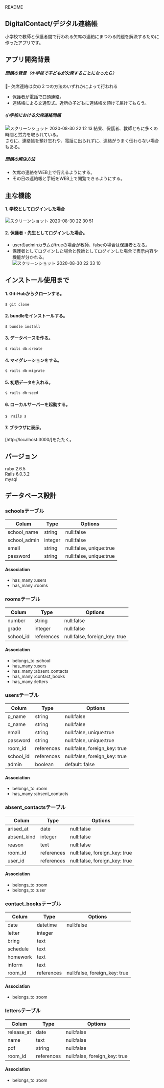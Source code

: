 README

## DigitalContact/デジタル連絡帳
小学校で教師と保護者間で行われる欠席の連絡にまつわる問題を解決するために作ったアプリです。

## アプリ開発背景
##### 問題の背景（小学校で子どもが欠席することになったら）
- 欠席連絡は次の２つの方法のいずれかによって行われる
  - 保護者が電話で口頭連絡。
  - 連絡帳による文通形式。近所の子どもに連絡帳を預けて届けてもらう。

##### 小学校における欠席連絡問題
![スクリーンショット 2020-08-30 22 12 13](https://user-images.githubusercontent.com/67669319/91659939-e3f7ee00-eb0d-11ea-9eda-bf51ec3c66ab.png)
結果、保護者、教師ともに多くの時間と労力を取られている。  
さらに、連絡帳を預け忘れや、電話に出られずに、連絡がうまく伝わらない場合もある。

##### 問題の解決方法
- 欠席の連絡をWEB上で行えるようにする。
- その日の連絡帳と手紙をWEB上で閲覧できるようにする。

## 主な機能
#### 1. 学校としてログインした場合
![スクリーンショット 2020-08-30 22 30 51](https://user-images.githubusercontent.com/67669319/91660415-b1032980-eb10-11ea-9690-e0ebd205907d.png)
#### 2. 保護者・先生としてログインした場合。
- userのadminカラムがtrueの場合が教師、falseの場合は保護者となる。  
- 保護者としてログインした場合と教師としてログインした場合で表示内容や機能が分かれる。  
![スクリーンショット 2020-08-30 22 33 10](https://user-images.githubusercontent.com/67669319/91660438-d132e880-eb10-11ea-968b-21d05b7f79cc.png)

## インストール使用まで
#### 1. Git-Hubからクローンする。
`$ git clone `
#### 2. bundleをインストールする。
`$ bundle install`
#### 3. データベースを作る。
`$ rails db:create`
#### 4. マイグレーションをする。
`$ rails db:migrate`
#### 5. 初期データを入れる。
`$ rails db:seed`
#### 6. ローカルサーバーを起動する。
`$　rails s`
#### 7. ブラウザに表示。
[http://localhost:3000/]をたたく。

## バージョン
ruby 2.6.5  
Rails 6.0.3.2  
mysql  

## データベース設計
### schoolsテーブル
|Colum|Type|Options|
|-----|----|-------|
|school_name|string|null:false|
|school_admin|integer|null:false|
|email|string|null:false, unique:true|
|password|string|null:false, unique:true|

#### Association
- has_many :users
- has_many :rooms


### roomsテーブル
|Colum|Type|Options|
|-----|----|-------|
|number|string|null:false|
|grade|integer|null:false|
|school_id|references|null:false, foreign_key: true|

#### Association
- belongs_to :school
- has_many :users
- has_many :absent_contacts
- has_many :contact_books
- has_many :letters


### usersテーブル
|Colum|Type|Options|
|-----|----|-------|
|p_name|string|null:false|
|c_name|string|null:false|
|email|string|null:false, unique:true|
|password|string|null:false, unique:true|
|room_id|references|null:false, foreign_key: true|
|school_id|references|null:false, foreign_key: true|
|admin|boolean|default: false|

#### Association
- belongs_to :room
- has_many :absent_contacts


### absent_contactsテーブル
|Colum|Type|Options|
|-----|----|-------|
|arised_at|date|null:false|
|absent_kind|integer|null:false|
|reason|text|null:false|
|room_id|references|null:false, foreign_key: true|
|user_id|references|null:false, foreign_key: true|

#### Association
- belongs_to :room
- belongs_to :user


### contact_booksテーブル
|Colum|Type|Options|
|-----|----|-------|
|date|datetime|null:false|
|letter|integer||
|bring|text||
|schedule|text||
|homework|text||
|inform|text||
|room_id|references|null:false, foreign_key: true|

#### Association
- belongs_to :room


### lettersテーブル
|Colum|Type|Options|
|-----|----|-------|
|release_at|date|null:false|
|name|text|null:false|
|pdf|string|null:false|
|room_id|references|null:false, foreign_key: true|

#### Association
- belongs_to :room